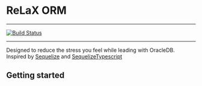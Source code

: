 # ReLaX ORM

---
[![Build Status](https://travis-ci.org/walker-walks/relax-orm.svg?branch=master)](https://travis-ci.org/walker-walks/relax-orm)

---


Designed to reduce the stress you feel while leading with OracleDB.  
Inspired by [Sequelize](http://docs.sequelizejs.com) and [SequelizeTypescript](https://github.com/RobinBuschmann/sequelize-typescript)


## Getting started
